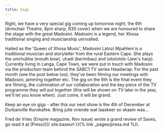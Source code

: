 ```yaml
---
title: Gigs
---
```


Right, we have a very special gig coming up tomorrow night, the 6th (Armchair Theatre, 8pm sharp, R30 cover) when we are honoured to share the stage with the great Madosini. Madosini is a legend, her Xhosa traditional singing and musicianship unrivalled.

Hailed as the 'Queen of Xhosa Music', Madosini Latozi Mpahleni is a traditional musician and storyteller from the rural Eastern Cape. She plays the umrhubhe (mouth bow), uhadi (berimbau) and isitolotolo (Jew's harp). Currently living in Langa, Cape Town, we were put in touch with Madosini via the production team behind the SABC1 TV series Headwrap. For the past month (see the post below too), they've been filming our meetings with Madosini, jamming together etc. The gig on the 6th is the final event they are filming, the culmination of our collaboration and the key piece of the TV programme they will put together (this will be shown on TV later in the year, we'll let you know when). Just come, it will be grand.

Keep an eye on gigs - after this our next show is the 4th of December at Durbanville Kunskafee. Bring julle vriende wat laaskeer so skaam was...

Fred de Vries (Empire magazine, Nov issue) wrote a grand review of Saves, go read it at [Press]({{ site.baseurl }}{% link _pages/press.md %}).
